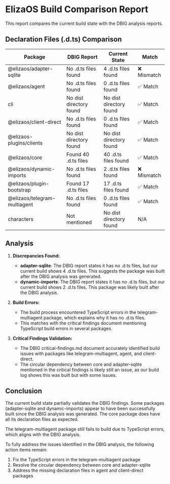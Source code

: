 # ElizaOS Build Comparison Report

This report compares the current build state with the DBIG analysis reports.

## Declaration Files (.d.ts) Comparison

| Package | DBIG Report | Current State | Match |
|---------|-------------|---------------|-------|
| @elizaos/adapter-sqlite | No .d.ts files found | 4 .d.ts files found | ❌ Mismatch |
| @elizaos/agent | No .d.ts files found | 0 .d.ts files found | ✅ Match |
| cli | No dist directory found | No dist directory found | ✅ Match |
| @elizaos/client-direct | No .d.ts files found | 0 .d.ts files found | ✅ Match |
| @elizaos-plugins/clients | No dist directory found | No dist directory found | ✅ Match |
| @elizaos/core | Found 40 .d.ts files | 40 .d.ts files found | ✅ Match |
| @elizaos/dynamic-imports | No .d.ts files found | 2 .d.ts files found | ❌ Mismatch |
| @elizaos/plugin-bootstrap | Found 17 .d.ts files | 17 .d.ts files found | ✅ Match |
| @elizaos/telegram-multiagent | No .d.ts files found | 0 .d.ts files found | ✅ Match |
| characters | Not mentioned | No dist directory found | N/A |

## Analysis

1. **Discrepancies Found:**
   - **adapter-sqlite**: The DBIG report states it has no .d.ts files, but our current build shows 4 .d.ts files. This suggests the package was built after the DBIG analysis was generated.
   - **dynamic-imports**: The DBIG report states it has no .d.ts files, but our current build shows 2 .d.ts files. This package was likely built after the DBIG analysis.

2. **Build Errors:**
   - The build process encountered TypeScript errors in the telegram-multiagent package, which explains why it has no .d.ts files.
   - This matches with the critical findings document mentioning TypeScript build errors in several packages.

3. **Critical Findings Validation:**
   - The DBIG critical-findings.md document accurately identified build issues with packages like telegram-multiagent, agent, and client-direct.
   - The circular dependency between core and adapter-sqlite mentioned in the critical findings is likely still an issue, as our build log shows this was built but with some issues.

## Conclusion

The current build state partially validates the DBIG findings. Some packages (adapter-sqlite and dynamic-imports) appear to have been successfully built since the DBIG analysis was generated. The core package does have all its declaration files as expected.

The telegram-multiagent package still fails to build due to TypeScript errors, which aligns with the DBIG analysis.

To fully address the issues identified in the DBIG analysis, the following action items remain:
1. Fix the TypeScript errors in the telegram-multiagent package
2. Resolve the circular dependency between core and adapter-sqlite
3. Address the missing declaration files in agent and client-direct packages 